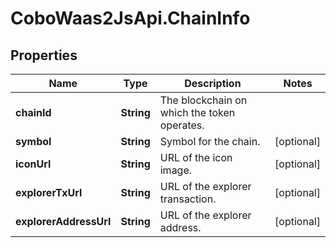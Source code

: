 # CoboWaas2JsApi.ChainInfo

## Properties

Name | Type | Description | Notes
------------ | ------------- | ------------- | -------------
**chainId** | **String** | The blockchain on which the token operates. | 
**symbol** | **String** | Symbol for the chain. | [optional] 
**iconUrl** | **String** | URL of the icon image. | [optional] 
**explorerTxUrl** | **String** | URL of the explorer transaction. | [optional] 
**explorerAddressUrl** | **String** | URL of the explorer address. | [optional] 


